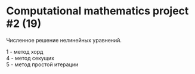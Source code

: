 # Computational mathematics project #2 (19)
Численное решение нелинейных уравнений.

1 - метод хорд  
4 - метод секущих  
5 - метод простой итерации
